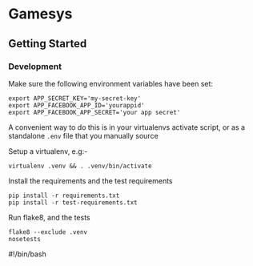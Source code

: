 # Gamesys

## Getting Started

### Development
Make sure the following environment variables have been set:

    export APP_SECRET_KEY='my-secret-key'
    export APP_FACEBOOK_APP_ID='yourappid'
    export APP_FACEBOOK_APP_SECRET='your app secret'

A convenient way to do this is in your virtualenvs activate script,
or as a standalone `.env` file that you manually source

Setup a virtualenv, e.g:-

    virtualenv .venv && . .venv/bin/activate

Install the requirements and the test requirements

    pip install -r requirements.txt
    pip install -r test-requirements.txt

Run flake8, and the tests

    flake8 --exclude .venv
    nosetests

#!/bin/bash
